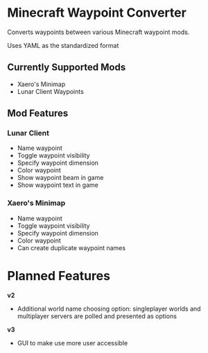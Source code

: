 # Minecraft Waypoint Converter
Converts waypoints between various Minecraft waypoint mods.

Uses YAML as the standardized format


## Currently Supported Mods
- Xaero's Minimap
- Lunar Client Waypoints



## Mod Features

### Lunar Client
- Name waypoint
- Toggle waypoint visibility
- Specify waypoint dimension
- Color waypoint
- Show waypoint beam in game
- Show waypoint text in game

### Xaero's Minimap
- Name waypoint
- Toggle waypoint visibility
- Specify waypoint dimension
- Color waypoint
- Can create duplicate waypoint names



# Planned Features
__v2__
- Additional world name choosing option: singleplayer worlds and multiplayer servers are polled and presented as options

__v3__
- GUI to make use more user accessible